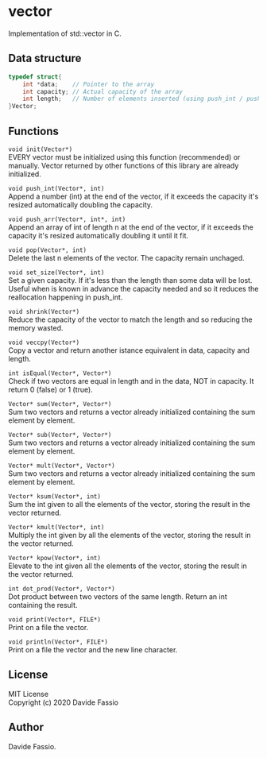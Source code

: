 # vector
Implementation of std::vector in C.

## Data structure
``` C
typedef struct{
    int *data;    // Pointer to the array
    int capacity; // Actual capacity of the array
    int length;   // Number of elements inserted (using push_int / push_arr)
}Vector;
```

## Functions
```void init(Vector*)``` \
EVERY vector must be initialized using this function (recommended) or manually.
Vector returned by other functions of this library are already initialized.

```void push_int(Vector*, int)``` \
Append a number (int) at the end of the vector, if it exceeds the capacity it's resized automatically doubling the capacity. 

```void push_arr(Vector*, int*, int)``` \
Append an array of int of length n at the end of the vector, if it exceeds the capacity it's resized automatically doubling it until it fit. 

```void pop(Vector*, int)``` \
Delete the last n elements of the vector. The capacity remain unchaged.

```void set_size(Vector*, int)``` \
Set a given capacity. If it's less than the length than some data will be lost. Useful when is known in advance the capacity needed and so it reduces the reallocation happening in push_int.

```void shrink(Vector*)``` \
Reduce the capacity of the vector to match the length and so reducing the memory wasted.

```void veccpy(Vector*)``` \
Copy a vector and return another istance equivalent in data, capacity and length.

```int isEqual(Vector*, Vector*)``` \
Check if two vectors are equal in length and in the data, NOT in capacity. It return 0 (false) or 1 (true).

```Vector* sum(Vector*, Vector*)``` \
Sum two vectors and returns a vector already initialized containing the sum element by element.


```Vector* sub(Vector*, Vector*)``` \
Sum two vectors and returns a vector already initialized containing the sum element by element.


```Vector* mult(Vector*, Vector*)``` \
Sum two vectors and returns a vector already initialized containing the sum element by element.

```Vector* ksum(Vector*, int)``` \
Sum the int given to all the elements of the vector, storing the result in the vector returned.

```Vector* kmult(Vector*, int)``` \
Multiply the int given by all the elements of the vector, storing the result in the vector returned.

```Vector* kpow(Vector*, int)``` \
Elevate to the int given all the elements of the vector, storing the result in the vector returned.

```int dot_prod(Vector*, Vector*)``` \
Dot product between two vectors of the same length. Return an int containing the result.

```void print(Vector*, FILE*)``` \
Print on a file the vector.

```void println(Vector*, FILE*)``` \
Print on a file the vector and the new line character.

## License
MIT License \
Copyright (c) 2020 Davide Fassio

## Author
Davide Fassio.
